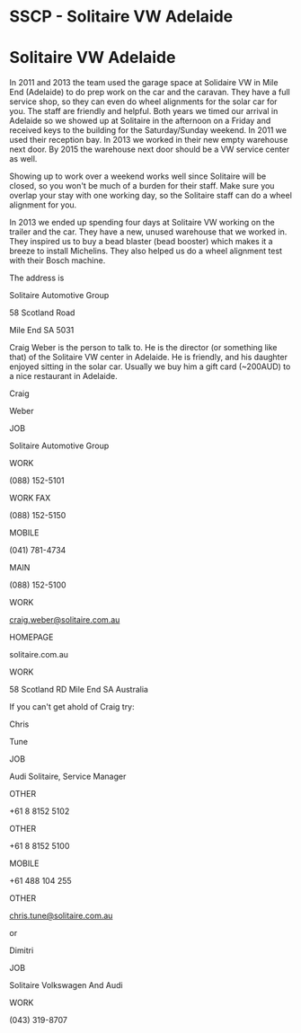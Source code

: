 # SSCP - Solitaire VW Adelaide

# Solitaire VW Adelaide

In 2011 and 2013 the team used the garage space at Solidaire VW in Mile End (Adelaide) to do prep work on the car and the caravan. They have a full service shop, so they can even do wheel alignments for the solar car for you. The staff are friendly and helpful. Both years we timed our arrival in Adelaide so we showed up at Solitaire in the afternoon on a Friday and received keys to the building for the Saturday/Sunday weekend. In 2011 we used their reception bay. In 2013 we worked in their new empty warehouse next door. By 2015 the warehouse next door should be a VW service center as well.

Showing up to work over a weekend works well since Solitaire will be closed, so you won't be much of a burden for their staff. Make sure you overlap your stay with one working day, so the Solitaire staff can do a wheel alignment for you.

In 2013 we ended up spending four days at Solitaire VW working on the trailer and the car. They have a new, unused warehouse that we worked in. They inspired us to buy a bead blaster (bead booster) which makes it a breeze to install Michelins. They also helped us do a wheel alignment test with their Bosch machine. 

The address is 

Solitaire Automotive Group

58 Scotland Road

Mile End SA 5031 

Craig Weber is the person to talk to. He is the director (or something like that) of the Solitaire VW center in Adelaide. He is friendly, and his daughter enjoyed sitting in the solar car. Usually we buy him a gift card (~200AUD) to a nice restaurant in Adelaide.

Craig 

Weber 

JOB 

Solitaire Automotive Group 

WORK 

(088) 152-5101 

WORK FAX 

(088) 152-5150 

MOBILE 

(041) 781-4734 

MAIN 

(088) 152-5100 

WORK 

craig.weber@solitaire.com.au 

HOMEPAGE 

solitaire.com.au 

WORK 

58 Scotland RD Mile End SA Australia 

If you can't get ahold of Craig try:

Chris 

Tune 

JOB 

Audi Solitaire, Service Manager 

OTHER 

+61 8 8152 5102 

OTHER 

+61 8 8152 5100 

MOBILE 

+61 488 104 255 

OTHER 

chris.tune@solitaire.com.au 

or 

Dimitri 

JOB 

Solitaire Volkswagen And Audi 

WORK 

(043) 319-8707 

